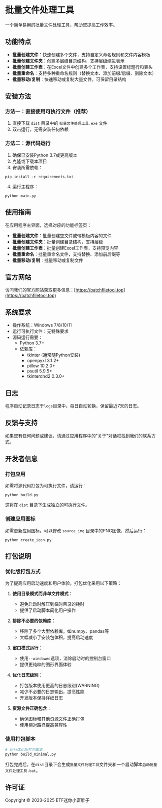 # 批量文件处理工具

一个简单易用的批量文件处理工具，帮助您提高工作效率。

## 功能特点

- **批量创建文件**：快速创建多个文件，支持自定义命名规则和文件内容模板
- **批量创建文件夹**：创建多层级目录结构，支持层级缩进表示
- **批量创建工作表**：在Excel文件中创建多个工作表，支持设置标题行和表头
- **批量重命名**：支持多种重命名规则（替换文本、添加前缀/后缀、删除文本）
- **批量移动/复制**：快速移动或复制大量文件，可保留目录结构

## 安装方法

### 方法一：直接使用可执行文件（推荐）

1. 直接下载 `dist` 目录中的 `批量文件处理工具.exe` 文件
2. 双击运行，无需安装任何依赖

### 方法二：源代码运行

1. 确保已安装Python 3.7或更高版本
2. 克隆或下载本项目
3. 安装所需依赖：

```
pip install -r requirements.txt
```

4. 运行主程序：

```
python main.py
```

## 使用指南

在应用程序主界面，选择对应的功能标签页：

- **批量创建文件**：批量创建空文件或带模板内容的文件
- **批量创建文件夹**：批量创建目录结构，支持层级
- **批量创建工作表**：批量创建Excel工作表，支持预览内容
- **批量重命名**：批量重命名文件，支持替换、添加前后缀等
- **批量移动/复制**：批量移动或复制文件

## 官方网站

访问我们的官方网站获取更多信息：[https://batchfiletool.top](https://batchfiletool.top)

## 系统要求

- 操作系统：Windows 7/8/10/11
- 运行可执行文件：无特殊要求
- 源码运行需要：
  - Python 3.7+
  - 依赖库：
    - tkinter (通常随Python安装)
    - openpyxl 3.1.2+
    - pillow 10.2.0+
    - psutil 5.9.5+
    - tkinterdnd2 0.3.0+

## 日志

程序自动记录日志于`logs`目录中，每日自动轮换，保留最近7天的日志。

## 反馈与支持

如果您有任何问题或建议，请通过应用程序中的"关于"对话框找到我们的联系方式。

## 开发者信息

### 打包应用

如需将源代码打包为可执行文件，请运行：

```
python build.py
```

这将在 `dist` 目录下生成独立的可执行文件。

### 创建应用图标

如需更新应用图标，可以修改 `source_img` 目录中的PNG图像，然后运行：

```
python create_icon.py
```

## 打包说明

### 优化版打包方式

为了提高应用启动速度和用户体验，打包优化采用以下策略：

1. **使用目录模式而非单文件模式**：
   - 避免启动时解压到临时目录的耗时
   - 提供了启动脚本简化用户操作

2. **排除不必要的依赖库**：
   - 移除了多个大型依赖库，如numpy、pandas等
   - 大幅减小了安装包体积，提高启动速度

3. **窗口模式运行**：
   - 使用`--windowed`选项，消除启动时的控制台窗口
   - 提供更纯粹的图形界面体验

4. **优化日志级别**：
   - 打包版本使用更高的日志级别(WARNING)
   - 减少不必要的日志输出，提高性能
   - 开发版本保持详细日志

5. **资源文件正确包含**：
   - 确保图标和其他资源文件正确打包
   - 使用相对路径提高兼容性

### 使用打包脚本

```bash
# 运行优化版打包脚本
python build_minimal.py
```

打包完成后，在`dist`目录下会生成`批量文件处理工具`文件夹和一个启动脚本`启动批量文件处理工具.bat`。

## 许可证

Copyright © 2023-2025 ETF迷你小富胖子 